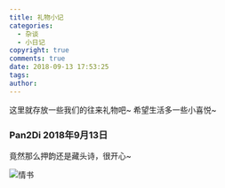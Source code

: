 ```yaml
---
title: 礼物小记
categories:
  - 杂谈
  - 小日记
copyright: true
comments: true
date: 2018-09-13 17:53:25
tags:
author:
---
```

这里就存放一些我们的往来礼物吧~
希望生活多一些小喜悦~
<!--more-->

### Pan2Di 2018年9月13日

竟然那么押韵还是藏头诗，很开心~

![情书](http://p15ezcjt2.bkt.clouddn.com/小书匠/1536832854379.png)